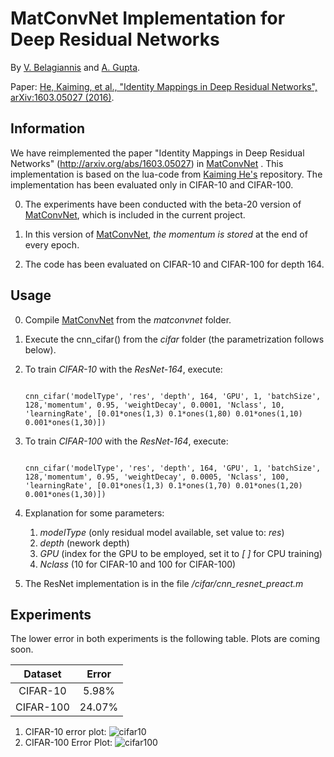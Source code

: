 # MatConvNet Implementation for Deep Residual Networks 

By [V. Belagiannis](http://www.robots.ox.ac.uk/~vb/) and [A. Gupta](http://www.robots.ox.ac.uk/~ankush/).

Paper: [He, Kaiming, et al., "Identity Mappings in Deep Residual Networks", arXiv:1603.05027 (2016)](http://arxiv.org/abs/1603.05027).

## Information

We have reimplemented the paper "Identity Mappings in Deep Residual Networks" (http://arxiv.org/abs/1603.05027) in [MatConvNet](https://github.com/vlfeat/matconvnet) . This implementation is based on the lua-code from  [Kaiming He's](https://github.com/KaimingHe/resnet-1k-layers) repository. The implementation has been evaluated only in CIFAR-10 and CIFAR-100.

0. The experiments have been conducted with the beta-20 version of [MatConvNet](https://github.com/vlfeat/matconvnet), which is included in the current project.

0. In this version of  [MatConvNet](https://github.com/vlfeat/matconvnet), *the momentum is stored* at the end of every epoch.

0. The code has been evaluated on CIFAR-10 and CIFAR-100 for depth 164. 

## Usage

0. Compile [MatConvNet](https://github.com/vlfeat/matconvnet) from the *matconvnet* folder.
0. Execute the cnn_cifar() from the *cifar* folder (the parametrization follows below).
0. To train *CIFAR-10* with the *ResNet-164*, execute:
    ```

    cnn_cifar('modelType', 'res', 'depth', 164, 'GPU', 1, 'batchSize', 128,'momentum', 0.95, 'weightDecay', 0.0001, 'Nclass', 10, 'learningRate', [0.01*ones(1,3) 0.1*ones(1,80) 0.01*ones(1,10) 0.001*ones(1,30)])
    
    ```
0. To train *CIFAR-100* with the *ResNet-164*, execute:
    ```
    
    cnn_cifar('modelType', 'res', 'depth', 164, 'GPU', 1, 'batchSize', 128,'momentum', 0.95, 'weightDecay', 0.0005, 'Nclass', 100, 'learningRate', [0.01*ones(1,3) 0.1*ones(1,70) 0.01*ones(1,20) 0.001*ones(1,30)])
    
    ```

0.  Explanation for some parameters:
	1. *modelType* (only residual model available, set value to: *res*)
	2. *depth* (nework depth)
	3. *GPU* (index for the GPU to be employed, set it to *[ ]* for CPU training) 
	4. *Nclass* (10 for CIFAR-10 and 100 for CIFAR-100)

0. The ResNet implementation is in the file */cifar/cnn_resnet_preact.m*

## Experiments

The lower error in both experiments is the following table. Plots are coming soon.

|  Dataset  |  Error |
|:---------:|:------:|
|  CIFAR-10 |  5.98% |
| CIFAR-100 | 24.07% |

1.  CIFAR-10 error plot:
![cifar10](https://github.com/bazilas/matconvnet-ResNet/blob/master/cifar10.png "CIFAR-10")
2.  CIFAR-100 Error Plot:
![cifar100](https://github.com/bazilas/matconvnet-ResNet/blob/master/cifar100.png "CIFAR-100")
